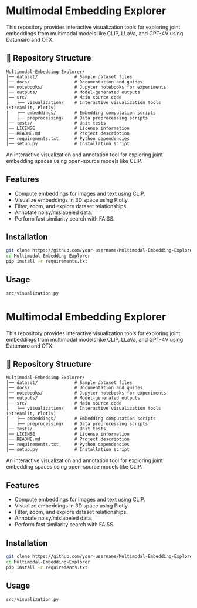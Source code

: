 # Multimodal Embedding Explorer

This repository provides interactive visualization tools for exploring joint embeddings from multimodal models like CLIP, LLaVa, and GPT-4V using Datumaro and OTX.

## 📁 Repository Structure

```plaintext
Multimodal-Embedding-Explorer/
│── dataset/              # Sample dataset files
│── docs/                 # Documentation and guides
│── notebooks/            # Jupyter notebooks for experiments
│── outputs/              # Model-generated outputs
│── src/                  # Main source code
│   ├── visualization/    # Interactive visualization tools (Streamlit, Plotly)
│   ├── embeddings/       # Embedding computation scripts
│   ├── preprocessing/    # Data preprocessing scripts
│── tests/                # Unit tests
│── LICENSE               # License information
│── README.md             # Project description
│── requirements.txt      # Python dependencies
│── setup.py              # Installation script
```
 
An interactive visualization and annotation tool for exploring joint embedding spaces using open-source models like CLIP.  

## Features  
- Compute embeddings for images and text using CLIP.  
- Visualize embeddings in 3D space using Plotly.  
- Filter, zoom, and explore dataset relationships.  
- Annotate noisy/mislabeled data.  
- Perform fast similarity search with FAISS.  

## Installation  
```sh
git clone https://github.com/your-username/Multimodal-Embedding-Explorer.git
cd Multimodal-Embedding-Explorer
pip install -r requirements.txt
```

## Usage 
```python
src/visualization.py
```


# Multimodal Embedding Explorer

This repository provides interactive visualization tools for exploring joint embeddings from multimodal models like CLIP, LLaVa, and GPT-4V using Datumaro and OTX.

## 📁 Repository Structure

```plaintext
Multimodal-Embedding-Explorer/
│── dataset/              # Sample dataset files
│── docs/                 # Documentation and guides
│── notebooks/            # Jupyter notebooks for experiments
│── outputs/              # Model-generated outputs
│── src/                  # Main source code
│   ├── visualization/    # Interactive visualization tools (Streamlit, Plotly)
│   ├── embeddings/       # Embedding computation scripts
│   ├── preprocessing/    # Data preprocessing scripts
│── tests/                # Unit tests
│── LICENSE               # License information
│── README.md             # Project description
│── requirements.txt      # Python dependencies
│── setup.py              # Installation script
```
 
An interactive visualization and annotation tool for exploring joint embedding spaces using open-source models like CLIP.  

## Features  
- Compute embeddings for images and text using CLIP.  
- Visualize embeddings in 3D space using Plotly.  
- Filter, zoom, and explore dataset relationships.  
- Annotate noisy/mislabeled data.  
- Perform fast similarity search with FAISS.  

## Installation  
```sh
git clone https://github.com/your-username/Multimodal-Embedding-Explorer.git
cd Multimodal-Embedding-Explorer
pip install -r requirements.txt
```

## Usage 
```python
src/visualization.py
```


